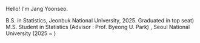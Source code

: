 Hello! I'm Jang Yoonseo.

B.S. in Statistics, Jeonbuk National University, 2025. Graduated in top seat)\
M.S. Student in Statistics (Advisor : Prof. Byeong U. Park) , Seoul National University (2025 ~ )
